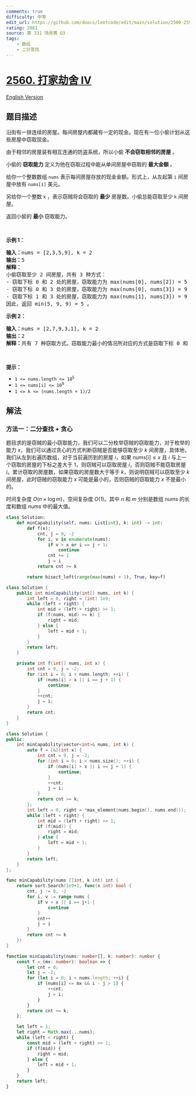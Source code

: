 ```yaml
---
comments: true
difficulty: 中等
edit_url: https://github.com/doocs/leetcode/edit/main/solution/2500-2599/2560.House%20Robber%20IV/README.md
rating: 2081
source: 第 331 场周赛 Q3
tags:
    - 数组
    - 二分查找
---
```


<!-- problem:start -->

# [2560. 打家劫舍 IV](https://leetcode.cn/problems/house-robber-iv)

[English Version](/solution/2500-2599/2560.House%20Robber%20IV/README_EN.md)

## 题目描述

<!-- description:start -->

<p>沿街有一排连续的房屋。每间房屋内都藏有一定的现金。现在有一位小偷计划从这些房屋中窃取现金。</p>

<p>由于相邻的房屋装有相互连通的防盗系统，所以小偷 <strong>不会窃取相邻的房屋</strong> 。</p>

<p>小偷的 <strong>窃取能力</strong> 定义为他在窃取过程中能从单间房屋中窃取的 <strong>最大金额</strong> 。</p>

<p>给你一个整数数组 <code>nums</code> 表示每间房屋存放的现金金额。形式上，从左起第 <code>i</code> 间房屋中放有 <code>nums[i]</code> 美元。</p>

<p>另给你一个整数&nbsp;<code>k</code> ，表示窃贼将会窃取的 <strong>最少</strong> 房屋数。小偷总能窃取至少 <code>k</code> 间房屋。</p>

<p>返回小偷的 <strong>最小</strong> 窃取能力。</p>

<p>&nbsp;</p>

<p><strong>示例 1：</strong></p>

<pre>
<strong>输入：</strong>nums = [2,3,5,9], k = 2
<strong>输出：</strong>5
<strong>解释：</strong>
小偷窃取至少 2 间房屋，共有 3 种方式：
- 窃取下标 0 和 2 处的房屋，窃取能力为 max(nums[0], nums[2]) = 5 。
- 窃取下标 0 和 3 处的房屋，窃取能力为 max(nums[0], nums[3]) = 9 。
- 窃取下标 1 和 3 处的房屋，窃取能力为 max(nums[1], nums[3]) = 9 。
因此，返回 min(5, 9, 9) = 5 。
</pre>

<p><strong>示例 2：</strong></p>

<pre>
<strong>输入：</strong>nums = [2,7,9,3,1], k = 2
<strong>输出：</strong>2
<strong>解释：</strong>共有 7 种窃取方式。窃取能力最小的情况所对应的方式是窃取下标 0 和 4 处的房屋。返回 max(nums[0], nums[4]) = 2 。
</pre>

<p>&nbsp;</p>

<p><strong>提示：</strong></p>

<ul>
	<li><code>1 &lt;= nums.length &lt;= 10<sup>5</sup></code></li>
	<li><code>1 &lt;= nums[i] &lt;= 10<sup>9</sup></code></li>
	<li><code>1 &lt;= k &lt;= (nums.length + 1)/2</code></li>
</ul>

<!-- description:end -->

## 解法

<!-- solution:start -->

### 方法一：二分查找 + 贪心

题目求的是窃贼的最小窃取能力，我们可以二分枚举窃贼的窃取能力，对于枚举的能力 $x$，我们可以通过贪心的方式判断窃贼是否能够窃取至少 $k$ 间房屋，具体地，我们从左到右遍历数组，对于当前遍历到的房屋 $i$，如果 $nums[i] \leq x$ 且 $i$ 与上一个窃取的房屋的下标之差大于 $1$，则窃贼可以窃取房屋 $i$，否则窃贼不能窃取房屋 $i$。累计窃取的房屋数，如果窃取的房屋数大于等于 $k$，则说明窃贼可以窃取至少 $k$ 间房屋，此时窃贼的窃取能力 $x$ 可能是最小的，否则窃贼的窃取能力 $x$ 不是最小的。

时间复杂度 $O(n \times \log m)$，空间复杂度 $O(1)$。其中 $n$ 和 $m$ 分别是数组 $nums$ 的长度和数组 $nums$ 中的最大值。

<!-- tabs:start -->

```python
class Solution:
    def minCapability(self, nums: List[int], k: int) -> int:
        def f(x):
            cnt, j = 0, -2
            for i, v in enumerate(nums):
                if v > x or i == j + 1:
                    continue
                cnt += 1
                j = i
            return cnt >= k

        return bisect_left(range(max(nums) + 1), True, key=f)
```

```java
class Solution {
    public int minCapability(int[] nums, int k) {
        int left = 0, right = (int) 1e9;
        while (left < right) {
            int mid = (left + right) >> 1;
            if (f(nums, mid) >= k) {
                right = mid;
            } else {
                left = mid + 1;
            }
        }
        return left;
    }

    private int f(int[] nums, int x) {
        int cnt = 0, j = -2;
        for (int i = 0; i < nums.length; ++i) {
            if (nums[i] > x || i == j + 1) {
                continue;
            }
            ++cnt;
            j = i;
        }
        return cnt;
    }
}
```

```cpp
class Solution {
public:
    int minCapability(vector<int>& nums, int k) {
        auto f = [&](int x) {
            int cnt = 0, j = -2;
            for (int i = 0; i < nums.size(); ++i) {
                if (nums[i] > x || i == j + 1) {
                    continue;
                }
                ++cnt;
                j = i;
            }
            return cnt >= k;
        };
        int left = 0, right = *max_element(nums.begin(), nums.end());
        while (left < right) {
            int mid = (left + right) >> 1;
            if (f(mid)) {
                right = mid;
            } else {
                left = mid + 1;
            }
        }
        return left;
    }
};
```

```go
func minCapability(nums []int, k int) int {
	return sort.Search(1e9+1, func(x int) bool {
		cnt, j := 0, -2
		for i, v := range nums {
			if v > x || i == j+1 {
				continue
			}
			cnt++
			j = i
		}
		return cnt >= k
	})
}
```

```ts
function minCapability(nums: number[], k: number): number {
    const f = (mx: number): boolean => {
        let cnt = 0;
        let j = -2;
        for (let i = 0; i < nums.length; ++i) {
            if (nums[i] <= mx && i - j > 1) {
                ++cnt;
                j = i;
            }
        }
        return cnt >= k;
    };

    let left = 1;
    let right = Math.max(...nums);
    while (left < right) {
        const mid = (left + right) >> 1;
        if (f(mid)) {
            right = mid;
        } else {
            left = mid + 1;
        }
    }
    return left;
}
```

<!-- tabs:end -->

<!-- solution:end -->

<!-- problem:end -->
